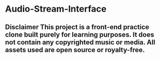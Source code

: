 # Audio-Stream-Interface
## Disclaimer This project is a front-end practice clone built purely for learning purposes. It does not contain any copyrighted music or media. All assets used are open source or royalty-free.
